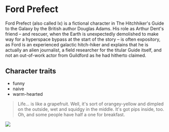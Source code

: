 # Ford Prefect

Ford Prefect (also called Ix) is a fictional character in The Hitchhiker's Guide to the Galaxy by the British author Douglas Adams. His role as Arthur Dent's friend – and rescuer, when the Earth is unexpectedly demolished to make way for a hyperspace bypass at the start of the story – is often expository, as Ford is an experienced galactic hitch-hiker and explains that he is actually an alien journalist, a field researcher for the titular Guide itself, and not an out-of-work actor from Guildford as he had hitherto claimed.

## Character traits
* funny
* naive
* warm-hearted

> Life... is like a grapefruit. Well, it's sort of orangey-yellow and dimpled on the outside, wet and squidgy in the middle. It's got pips inside, too.
> Oh, and some people have half a one for breakfast.

<img src="https://upload.wikimedia.org/wikipedia/en/b/ba/David_Dixon_as_Ford_Prefect.jpg" />
